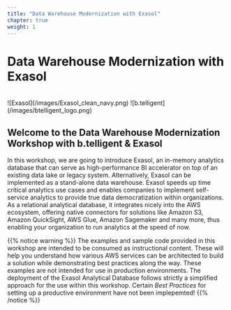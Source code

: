 ```yaml
---
title: "Data Warehouse Modernization with Exasol"
chapter: true
weight: 1
---
```


# Data Warehouse Modernization with Exasol <!-- CHANGE THIS TO BE THE TITLE OF YOUR WORKSHOP -->
<br>
![Exasol](/images/Exasol_clean_navy.png)
![b.telligent](/images/btelligent_logo.png)  <!-- ADD YOUR PARTNER LOGO HERE USING THE INSTRUCTIONS BELOW -->
<br>

## Welcome to the Data Warehouse Modernization Workshop with b.telligent & Exasol

In this workshop, we are going to introduce Exasol, an in-memory analytics database that can serve as high-performance BI accelerator on top of an existing data lake or legacy system. Alternatively, Exasol can be implemented as a stand-alone data warehouse. Exasol speeds up time critical analytics use cases and enables companies to implement self-service analytics to provide true data democratization within organizations. As a relational analytical database, it integrates nicely into the AWS ecosystem, offering native connectors for solutions like Amazon S3, Amazon QuickSight, AWS Glue, Amazon Sagemaker and many more, thus enabling your organization to run analytics at the speed of now.


{{% notice warning %}}
The examples and sample code provided in this workshop are intended to be consumed as instructional content. These will help you understand how various AWS services can be architected to build a solution while demonstrating best practices along the way. These examples are not intended for use in production environments. The deployment of the Exasol Analytical Database follows strictly a simplified approach for the use within this workshop. Certain <i>Best Practices</i> for setting up a productive environment have not been implepemted!
{{% /notice %}}